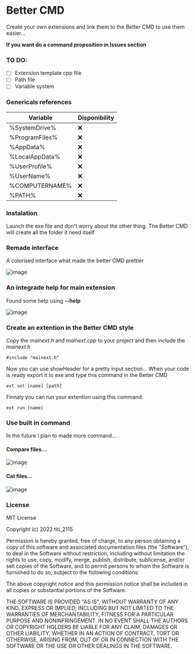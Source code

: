 # Better CMD

Create your own extensions and link them to the Better CMD to use them easier...

**If you want do a command proposition in Issues section**

### TO DO:

- [ ] Extension template cpp file
- [ ] Path file
- [ ] Variable system

### Genericals references

| Variable                | Disponibility  |
|-------------------------|----------------|
| %SystemDrive%           | ❌  |
| %ProgramFiles%          | ❌  |
| %AppData%               | ❌  |
| %LocalAppData%          | ❌  |
| %UserProfile%           | ❌  |
| %UserName%              | ❌  |
| %COMPUTERNAME%          | ❌  |
| %PATH%                  | ❌  |

### Instalation

Launch the exe file and don't worry about the other thing. The Better CMD will create all the folder it need itself

### Remade interface

A colorised interface what made the better CMD prettier 

![image](https://user-images.githubusercontent.com/73474137/151667668-ccae1076-ce1a-4919-94e6-d1196f2364bf.png)

### An integrade help for main extension

Found some help using **--help**

![image](https://user-images.githubusercontent.com/73474137/151667717-6d453b36-16ff-4686-8952-8365282ea338.png)

### Create an extention in the Better CMD style

Copy the *mainext.h* and *mainext.cpp* to your project and then include the *mainext.h*

```#include "mainext.h"```

Now you can use showHeader for a pretty input section... When your code is ready export it to exe and type this command in the Better CMD

```ext set [name] [path]```

Finnaly you can run your extention using this command:

```ext run [name]```

### Use built in command 

In the future I plan to made more command...

#### Compare files...

![image](https://user-images.githubusercontent.com/73474137/151668401-803a33c4-b010-4c12-bb12-d026456280c8.png)

#### Cat files...

![image](https://user-images.githubusercontent.com/73474137/151668463-f8025cfb-bb29-45d7-9bb5-a65be061497d.png)

### License 

MIT License

Copyright (c) 2022 titi_2115

Permission is hereby granted, free of charge, to any person obtaining a copy
of this software and associated documentation files (the "Software"), to deal
in the Software without restriction, including without limitation the rights
to use, copy, modify, merge, publish, distribute, sublicense, and/or sell
copies of the Software, and to permit persons to whom the Software is
furnished to do so, subject to the following conditions:

The above copyright notice and this permission notice shall be included in all
copies or substantial portions of the Software.

THE SOFTWARE IS PROVIDED "AS IS", WITHOUT WARRANTY OF ANY KIND, EXPRESS OR
IMPLIED, INCLUDING BUT NOT LIMITED TO THE WARRANTIES OF MERCHANTABILITY,
FITNESS FOR A PARTICULAR PURPOSE AND NONINFRINGEMENT. IN NO EVENT SHALL THE
AUTHORS OR COPYRIGHT HOLDERS BE LIABLE FOR ANY CLAIM, DAMAGES OR OTHER
LIABILITY, WHETHER IN AN ACTION OF CONTRACT, TORT OR OTHERWISE, ARISING FROM,
OUT OF OR IN CONNECTION WITH THE SOFTWARE OR THE USE OR OTHER DEALINGS IN THE
SOFTWARE.
